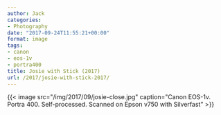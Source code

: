 ```yaml
---
author: Jack
categories:
- Photography
date: "2017-09-24T11:55:21+00:00"
format: image
tags:
- canon
- eos-1v
- portra400
title: Josie with Stick (2017)
url: /2017/josie-with-stick-2017/
---
```


{{< image src="/img/2017/09/josie-close.jpg" caption="Canon EOS-1v. Portra 400. Self-processed. Scanned on Epson v750 with Silverfast" >}}
